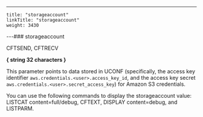---
    title: "storageaccount"
    linkTitle: "storageaccount"
    weight: 3430
---### storageaccount

CFTSEND, CFTRECV

****{ string 32 characters }****

This parameter points to data stored in UCONF (specifically, the access key identifier `aws.credentials.<user>.access_key_id`, and the access key secret `aws.credentials.<user>.secret_access_key`) for Amazon S3 credentials.

You can use the following commands to display the storageaccount value: LISTCAT content=full/debug, CFTEXT, DISPLAY content=debug, and LISTPARM.
